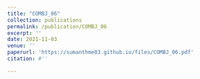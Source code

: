 ```yaml
---
title: "COMBJ_06"
collection: publications
permalink: /publication/COMBJ_06
excerpt: ''
date: 2021-11-03
venue: ''
paperurl: 'https://sumanthme03.github.io/files/COMBJ_06.pdf'
citation: #''

---
```


[Download paper here]: (https://sumanthme03.github.io/files/COMBJ_06.pdf)






